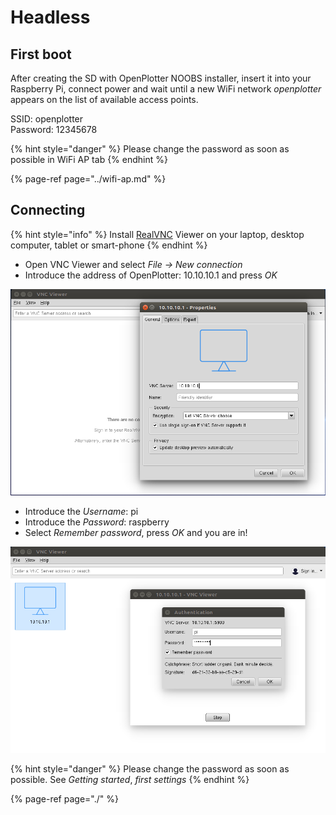 # Headless

## First boot

After creating the SD with OpenPlotter NOOBS installer, insert it into your Raspberry Pi, connect power and wait until a new WiFi network _openplotter_ appears on the list of available access points.

SSID: openplotter  
Password: 12345678

{% hint style="danger" %}
Please change the password as soon as possible in WiFi AP tab
{% endhint %}

{% page-ref page="../wifi-ap.md" %}

## Connecting



{% hint style="info" %}
Install [RealVNC](https://www.realvnc.com) Viewer on your laptop, desktop computer, tablet or smart-phone
{% endhint %}

* Open VNC Viewer and select _File -&gt; New connection_
* Introduce the address of OpenPlotter: 10.10.10.1 and press _OK_

![](../.gitbook/assets/vnc_client1.png)

* Introduce the _Username_: pi
* Introduce the _Password_: raspberry
* Select _Remember password_, press _OK_ and you are in!

![](../.gitbook/assets/vnc_client2.png)

{% hint style="danger" %}
Please change the password as soon as possible. See _Getting started_, _first settings_
{% endhint %}

{% page-ref page="./" %}



